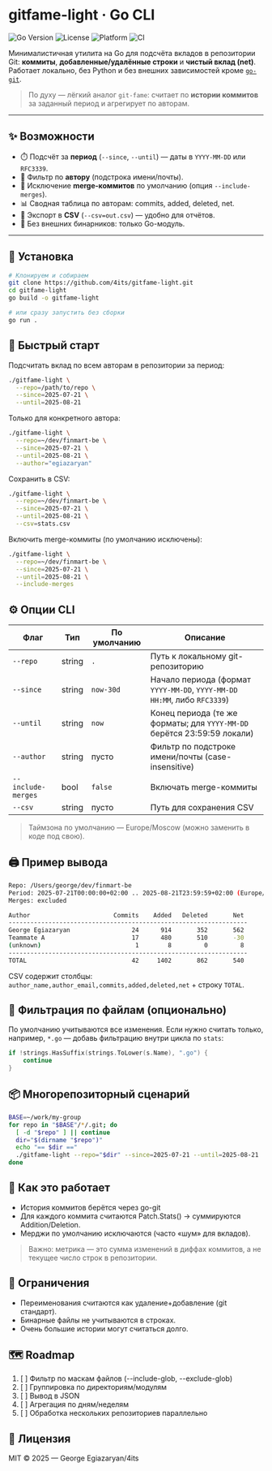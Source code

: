 # gitfame-light · Go CLI

![Go Version](https://img.shields.io/badge/Go-%3E=1.21-blue)
![License](https://img.shields.io/badge/license-MIT-green)
![Platform](https://img.shields.io/badge/platform-macOS%20%7C%20Linux%20%7C%20Windows-lightgrey)
![CI](https://img.shields.io/badge/CI-ready-success)

Минималистичная утилита на Go для подсчёта вкладов в репозитории Git: **коммиты**, **добавленные/удалённые строки** и **чистый вклад (net)**.  
Работает локально, без Python и без внешних зависимостей кроме [`go-git`](https://github.com/go-git/go-git).

> По духу — лёгкий аналог `git-fame`: считает по **истории коммитов** за заданный период и агрегирует по авторам.

---

## ✨ Возможности

- ⏱️ Подсчёт за **период** (`--since`, `--until`) — даты в `YYYY-MM-DD` или `RFC3339`.
- 👤 Фильтр по **автору** (подстрока имени/почты).
- 🔀 Исключение **merge-коммитов** по умолчанию (опция `--include-merges`).
- 📊 Сводная таблица по авторам: commits, added, deleted, net.
- 🧾 Экспорт в **CSV** (`--csv=out.csv`) — удобно для отчётов.
- 🧱 Без внешних бинарников: только Go-модуль.

---

## 🚀 Установка

```bash
# Клонируем и собираем
git clone https://github.com/4its/gitfame-light.git
cd gitfame-light
go build -o gitfame-light

# или сразу запустить без сборки
go run .
```
## 🧰 Быстрый старт

Подсчитать вклад по всем авторам в репозитории за период:
```bash
./gitfame-light \
  --repo=/path/to/repo \
  --since=2025-07-21 \
  --until=2025-08-21
```

Только для конкретного автора:
```bash
./gitfame-light \
  --repo=~/dev/finmart-be \
  --since=2025-07-21 \
  --until=2025-08-21 \
  --author="egiazaryan"
```

Сохранить в CSV:
```bash
./gitfame-light \
  --repo=~/dev/finmart-be \
  --since=2025-07-21 \
  --until=2025-08-21 \
  --csv=stats.csv
```

Включить merge-коммиты (по умолчанию исключены):
```bash
./gitfame-light \
  --repo=~/dev/finmart-be \
  --since=2025-07-21 \
  --until=2025-08-21 \
  --include-merges
```

## ⚙️ Опции CLI
| Флаг               | Тип    | По умолчанию | Описание                                                                 |
| ------------------ | ------ | ------------ | ------------------------------------------------------------------------ |
| `--repo`           | string | `.`          | Путь к локальному git-репозиторию                                        |
| `--since`          | string | `now-30d`    | Начало периода (формат `YYYY-MM-DD`, `YYYY-MM-DD HH:MM`, либо `RFC3339`) |
| `--until`          | string | `now`        | Конец периода (те же форматы; для `YYYY-MM-DD` берётся 23:59:59 локали)  |
| `--author`         | string | пусто        | Фильтр по подстроке имени/почты (case-insensitive)                       |
| `--include-merges` | bool   | `false`      | Включать merge-коммиты                                                   |
| `--csv`            | string | пусто        | Путь для сохранения CSV                                                  |

>Таймзона по умолчанию — Europe/Moscow (можно заменить в коде под свою).

## 🖨️ Пример вывода
```bash
Repo: /Users/george/dev/finmart-be
Period: 2025-07-21T00:00:00+02:00 .. 2025-08-21T23:59:59+02:00 (Europe/Moscow)
Merges: excluded

Author                       Commits    Added   Deleted       Net
------------------------------------------------------------------
George Egiazaryan                 24      914       352       562
Teammate A                        17      480       510       -30
(unknown)                          1        8         0         8
------------------------------------------------------------------
TOTAL                             42     1402       862       540
```
CSV содержит столбцы: `author_name,author_email,commits,added,deleted,net` + строку `TOTAL`.

## 🧪 Фильтрация по файлам (опционально)
По умолчанию учитываются все изменения. Если нужно считать только, например, `*.go` — добавь фильтрацию внутри цикла по `stats`:
```go
if !strings.HasSuffix(strings.ToLower(s.Name), ".go") { 
    continue 
}
```

## 📦 Многорепозиторный сценарий
```bash
BASE=~/work/my-group
for repo in "$BASE"/*/.git; do
  [ -d "$repo" ] || continue
  dir="$(dirname "$repo")"
  echo "== $dir =="
  ./gitfame-light --repo="$dir" --since=2025-07-21 --until=2025-08-21
done
```

## 🧠 Как это работает

* История коммитов берётся через go-git
* Для каждого коммита считаются Patch.Stats() → суммируются Addition/Deletion.
* Мерджи по умолчанию исключаются (часто «шум» для вкладов).

>Важно: метрика — это сумма изменений в диффах коммитов, а не текущее число строк в репозитории.

## 🚧 Ограничения
* Переименования считаются как удаление+добавление (git стандарт).
* Бинарные файлы не учитываются в строках.
* Очень большие истории могут считаться долго.

## 🗺️ Roadmap
1. [ ] Фильтр по маскам файлов (--include-glob, --exclude-glob)
2. [ ] Группировка по директориям/модулям
3. [ ] Вывод в JSON
4. [ ] Агрегация по дням/неделям
5. [ ] Обработка нескольких репозиториев параллельно

## 📝 Лицензия

MIT © 2025 — George Egiazaryan/4its
